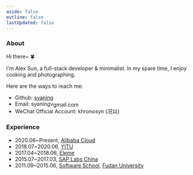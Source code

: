```yaml
---
aside: false
outline: false
lastUpdated: false
---
```


### About

Hi there~ 🍀

I'm Alex Sun, a full-stack developer & minimalist. In my spare time, I enjoy cooking and photographing.

Here are the ways to reach me:

- Github: [syaning](https://github.com/syaning)
- Email: syaningv<Icon icon="f7:at" width="16" height="16" style="display: inline; vertical-align: middle;" />gmail.com
- WeChat Official Account: khronosyn (况以)

### Experience

- 2020.06~Present, [Alibaba Cloud](https://www.aliyun.com/)
- 2018.07~2020.06, [YITU](http://www.yitutech.com/)
- 2017.04~2018.06, [Eleme](https://www.ele.me/)
- 2015.07~2017.03, [SAP Labs China](https://www.sap.com/china/index.html)
- 2011.09~2015.06, [Software School](http://www.software.fudan.edu.cn/), [Fudan University](https://www.fudan.edu.cn/)
